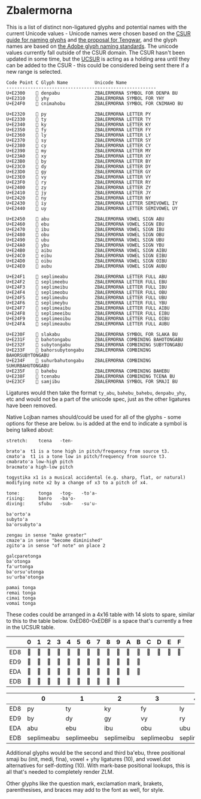 # Zbalermorna

This is a list of distinct non-ligatured glyphs and potential names with the current Unicode values - Unicode names were chosen based on the [CSUR guide for naming glyphs](http://www.evertype.com/standards/csur/naming.html) and [the proposal for Tengwar](http://std.dkuug.dk/JTC1/SC2/WG2/docs/n1641/n1641.htm), and the glyph names are based on [the Adobe glyph naming standards](http://blogs.adobe.com/typblography/files/typblography/typotechnica2007/Glyph%20names.pdf). The unicode values currently fall outside of the CSUR domain. The CSUR hasn't been updated in some time, but the [UCSUR](https://www.kreativekorp.com/ucsur/) is acting as a holding area until they can be added to the CSUR - this could be considered being sent there if a new range is selected.


```
Code Point C Glyph Name          Unicode Name
--------------------------------------------------------
U+E2300    󢌀 denpabu             ZBALERMORNA SYMBOL FOR DENPA BU
U+E2310    󢌐 yhy                 ZBALERMORNA SYMBOL FOR YHY
U+E24F0    󢓰 cnimahobu           ZBALERMORNA SYMBOL FOR CNIMAHO BU 

U+E2320    󢌠 py                  ZBALERMORNA LETTER PY
U+E2330    󢌰 ty                  ZBALERMORNA LETTER TY
U+E2340    󢍀 ky                  ZBALERMORNA LETTER KY
U+E2350    󢍐 fy                  ZBALERMORNA LETTER FY
U+E2360    󢍠 ly                  ZBALERMORNA LETTER LY
U+E2370    󢍰 sy                  ZBALERMORNA LETTER SY
U+E2380    󢎀 cy                  ZBALERMORNA LETTER CY
U+E2390    󢎐 my                  ZBALERMORNA LETTER MY
U+E23A0    󢎠 xy                  ZBALERMORNA LETTER XY
U+E23B0    󢎰 by                  ZBALERMORNA LETTER BY
U+E23C0    󢏀 dy                  ZBALERMORNA LETTER DY
U+E23D0    󢏐 gy                  ZBALERMORNA LETTER GY
U+E23E0    󢏠 vy                  ZBALERMORNA LETTER VY
U+E23F0    󢏰 ry                  ZBALERMORNA LETTER RY
U+E2400    󢐀 zy                  ZBALERMORNA LETTER ZY
U+E2410    󢐐 jy                  ZBALERMORNA LETTER JY
U+E2420    󢐠 ny                  ZBALERMORNA LETTER NY
U+E2430    󢐰 iy                  ZBALERMORNA LETTER SEMIVOWEL IY
U+E2440    󢑀 uy                  ZBALERMORNA LETTER SEMIVOWEL UY

U+E2450    󢑐 abu                 ZBALERMORNA VOWEL SIGN ABU
U+E2460    󢑠 ebu                 ZBALERMORNA VOWEL SIGN EBU
U+E2470    󢑰 ibu                 ZBALERMORNA VOWEL SIGN IBU
U+E2480    󢒀 obu                 ZBALERMORNA VOWEL SIGN OBU
U+E2490    󢒐 ubu                 ZBALERMORNA VOWEL SIGN UBU
U+E24A0    󢒠 ybu                 ZBALERMORNA VOWEL SIGN YBU
U+E24B0    󢒰 aibu                ZBALERMORNA VOWEL SIGN AIBU
U+E24C0    󢓀 eibu                ZBALERMORNA VOWEL SIGN EIBU
U+E24D0    󢓐 oibu                ZBALERMORNA VOWEL SIGN OIBU
U+E24E0    󢓠 aubu                ZBALERMORNA VOWEL SIGN AUBU

U+E24F1    󢓱 seplimeabu          ZBALERMORNA LETTER FULL ABU
U+E24F2    󢓲 seplimeebu          ZBALERMORNA LETTER FULL EBU
U+E24F3    󢓳 seplimeibu          ZBALERMORNA LETTER FULL IBU
U+E24F4    󢓴 seplimeobu          ZBALERMORNA LETTER FULL OBU
U+E24F5    󢓵 seplimeubu          ZBALERMORNA LETTER FULL UBU
U+E24F6    󢓶 seplimeybu          ZBALERMORNA LETTER FULL YBU
U+E24F7    󢓷 seplimeaibu         ZBALERMORNA LETTER FULL AIBU
U+E24F8    󢓸 seplimeeibu         ZBALERMORNA LETTER FULL EIBU
U+E24F9    󢓹 seplimeoibu         ZBALERMORNA LETTER FULL OIBU
U+E24FA    󢓺 seplimeaubu         ZBALERMORNA LETTER FULL AUBU

U+E230F    󢌏 slakabu             ZBALERMORNA SYMBOL FOR SLAKA BU
U+E231F    󢌟 bahotongabu         ZBALERMORNA COMBINING BAHOTONGABU
U+E232F    󢌯 subytongabu         ZBALERMORNA COMBINING SUBYTONGABU
U+E233F    󢌿 bahorsubytongabu    ZBALERMORNA COMBINING BAHORSUBYTONGABU
U+E234F    󢍏 suhurbahutongabu    ZBALERMORNA COMBINING SUHURBAHUTONGABU
U+E235F    󢍟 bahebu              ZBALERMORNA COMBINING BAHEBU
U+E238F    󢎏 tcenabu             ZBALERMORNA COMBINING TCENA BU
U+E23CF    󢏏 samjibu             ZBALERMORNA SYMBOL FOR SMAJI BU
```

Ligatures would then take the format `ty_abu`, `bahebu_bahebu`, `denpabu_yhy`, etc and would not be a part of the unicode spec, just as the other ligatures have been removed.

Native Lojban names should/could be used for all of the glyphs - some options for these are below. `bu` is added at the end to indicate a symbol is being talked about:

```
stretch:    tcena   -ten-

brato'a  t1 is a tone high in pitch/frequency from source t3.
cmato'a  t1 is a tone low in pitch/frequency from source t3.
cmabrato'a low-high pitch
bracmato'a high-low pitch

togystika x1 is a musical accidental (e.g. sharp, flat, or natural) modifying note x2 by a change of x3 to a pitch of x4.

tone:       tonga   -tog-   -to'a-  
rising:     banro   -ba'o-  
diving:     sfubu   -sub-   -su'u-  

ba'orto'a
subyto'a
ba'orsubyto'a

zengau in sense "make greater"
cmaze'a in sense "become diminished"
zgito'a in sense "of note" on place 2

galcparetonga
ba'otonga
fa'urtonga
ba'orsu'utonga
su'urba'otonga

pamai tonga
remai tonga
cimai tonga
vomai tonga
```

These codes could be arranged in a 4x16 table with 14 slots to spare, similar to this to the table below. 0xED80-0xEDBF is a space that's currently a free in the UCSUR table.

|     | 0 | 1 | 2 | 3 | 4 | 5 | 6 | 7 | 8 | 9 | A | B | C | D | E | F |
|-----|---|---|---|---|---|---|---|---|---|---|---|---|---|---|---|---|
| ED8 | 󢌠 | 󢌰 | 󢍀 | 󢍐 | 󢍠 | 󢍰 | 󢎀 | 󢎐 | 󢎠 | 󢌀 | 󢌐 | 󢓰 | 󢌟 | 󢌯 | 󢌿 | 󢍏 |
| ED9 | 󢎰 | 󢏀 | 󢏐 | 󢏠 | 󢏰 | 󢐀 | 󢐐 | 󢐠 | 󢍟 | 󢏏 | 󢌏 | 󢎏 |   |   |   |   |
| EDA | 󢑐 | 󢑠 | 󢑰 | 󢒀 | 󢒐 | 󢒠 | 󢒰 | 󢓀 | 󢓐 | 󢓠 | 󢐰 | 󢑀 |   |   |   |   |
| EDB | 󢓱 | 󢓲 | 󢓳 | 󢓴 | 󢓵 | 󢓶 | 󢓷 | 󢓸 | 󢓹 | 󢓺 |   |   |   |   |   |   |

|     | 0 | 1 | 2 | 3 | 4 | 5 | 6 | 7 | 8 | 9 | A | B | C | D | E | F |
|-----|---|---|---|---|---|---|---|---|---|---|---|---|---|---|---|---|
| ED8 | py | ty | ky | fy | ly | sy | cy | my | 󢎠 | denpabu | yhy | cnimahobu | patonga | retonga | cionga | votonga |
| ED9 | by | dy | gy | vy | ry | zy | jy | ny | banabu | smajibu | slakabu | tcenabu | | | | |
| EDA | abu | ebu | ibu | obu | ubu | ybu | aibu | eibu | oibu | aubu | iy | uy | | | | |
| EDB | seplimeabu | seplimeebu | seplimeibu | seplimeobu | seplimeubu | seplimeybu | seplimeaibu | seplimeeibu | seplimeoibu | seplimeaubu | | | | | | |

Additional glyphs would be the second and third ba'ebu, three positional smaji bu (init, medi, fina), vowel + yhy ligatures (10), and vowel.dot alternatives for self-dotting (10). With mark-base positional lookups, this is all that's needed to completely render ZLM.

Other glyphs like the question mark, exclamation mark, brakets, parenthesises, and braces may add to the font as well, for style.